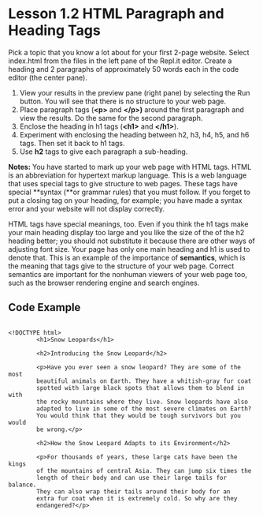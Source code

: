 # Lesson 1.2 HTML Paragraph and Heading Tags

Pick a topic that you know a lot about for your first 2-page website. Select index.html from the files in the left pane of the Repl.it editor. Create a heading and 2 paragraphs of approximately 50 words each in the code editor \(the center pane\).

1. View your results in the preview pane \(right pane\) by selecting the Run button. You will see that there is no structure to your web page.
2. Place paragraph tags \(**&lt;p&gt;** and **&lt;/p&gt;\)** around the first paragraph and view the results. Do the same for the second paragraph.
3. Enclose the heading in h1 tags \(**&lt;h1&gt;** and **&lt;/h1&gt;**\).
4. Experiment with enclosing the heading between h2, h3, h4, h5, and h6 tags. Then set it back to h1 tags.
5. Use **h2** tags to give each paragraph a sub-heading.

**Notes:** You have started to mark up your web page with HTML tags. HTML is an abbreviation for hypertext markup language. This is a web language that uses special tags to give structure to web pages. These tags have special **syntax \(**or grammar rules\) that you must follow. If you forget to put a closing tag on your heading, for example; you have made a syntax error and your website will not display correctly.

HTML tags have special meanings, too. Even if you think the h1 tags make your main heading display too large and you like the size of the of the h2 heading better; you should not substitute it because there are other ways of adjusting font size. Your page has only one main heading and h1 is used to denote that. This is an example of the importance of **semantics**, which is the meaning that tags give to the structure of your web page. Correct semantics are important for the nonhuman viewers of your web page too, such as the browser rendering engine and search engines.

## Code Example

```text

<!DOCTYPE html>
		<h1>Snow Leopards</h1>

		<h2>Introducing the Snow Leopard</h2>

		<p>Have you ever seen a snow leopard? They are some of the most 
		beautiful animals on Earth. They have a whitish-gray fur coat 
		spotted with large black spots that allows them to blend in with 
		the rocky mountains where they live. Snow leopards have also 
		adapted to live in some of the most severe climates on Earth? 
		You would think that they would be tough survivors but you would 
		be wrong.</p>

		<h2>How the Snow Leopard Adapts to its Environment</h2>

		<p>For thousands of years, these large cats have been the kings 
		of the mountains of central Asia. They can jump six times the 
		length of their body and can use their large tails for balance. 
		They can also wrap their tails around their body for an
		extra fur coat when it is extremely cold. So why are they 
		endangered?</p>
```

